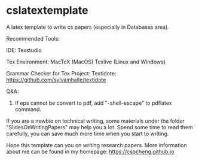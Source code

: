 # cslatextemplate
A latex template to write cs papers (especially in Databases area).

Recommended Tools:

IDE: 
Texstudio

Tex Environment:
MacTeX (MacOS)
Texlive (Linux and Windows)

Grammar Checker for Tex Project:
Textidote: https://github.com/sylvainhalle/textidote  

Q&A:
1. If eps cannot be convert to pdf, add "-shell-escape" to pdflatex command.

If you are a newbie on technical writing, some materials under the folder "SlidesOnWritingPapers" may help you a lot. Spend some time to read them carefully, you can save much more time when you start to writing.


Hope this template can you on writing research papers. More information about me can be found in my homepage: https://cspcheng.github.io

